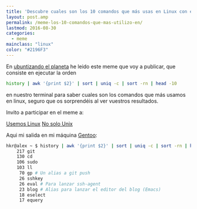 ```yaml
---
title: 'Descubre cuales son los 10 comandos que más usas en Linux con esta línea'
layout: post.amp
permalink: /meme-los-10-comandos-que-mas-utilizo-en/
lastmod: 2016-08-30
categories:
  - meme
mainclass: "linux"
color: "#2196F3"
---
```


En <a target="_blank" href="http://www.ubuntizandoelplaneta.com/2011/01/meme-los-10-comandos-que-mas-utilizo.html">ubuntizando el planeta</a> he leido este meme que voy a publicar, que consiste en ejecutar la orden

```bash
history | awk '{print $2}' | sort | uniq -c | sort -rn | head -10
```

en nuestro terminal para saber cuales son los comandos que más usamos en linux, seguro que os sorprendéis al ver vuestros resultados.

<!--more-->

Invito a participar en el meme a:

<a target="_blank" href="http://usemoslinux.blogspot.com/">Usemos Linux</a>
<a target="_blank" href="http://www.nosolounix.com/">No solo Unix</a>

Aqui mi salida en mi máquina [Gentoo](/tags/#gentoo "Artículos sobre Gentoo"):

```bash
hkr@alex ~ $ history | awk '{print $2}' | sort | uniq -c | sort -rn | head -10
    217 git
    130 cd
    106 sudo
    103 ll
     70 gp # Un alias a git push
     26 sshkey
     26 eval # Para lanzar ssh-agent
     23 blog # Alias para lanzar el editor del blog (Emacs)
     18 eselect
     17 equery
```
